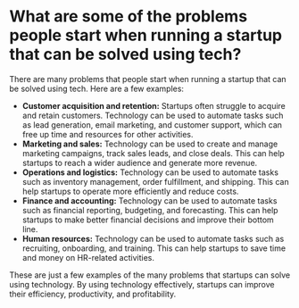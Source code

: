 # What are some of the problems people start when running a startup that can be solved using tech?

There are many problems that people start when running a startup that can be solved using tech. Here are a few examples:

* **Customer acquisition and retention:** Startups often struggle to acquire and retain customers. Technology can be used to automate tasks such as lead generation, email marketing, and customer support, which can free up time and resources for other activities.
* **Marketing and sales:** Technology can be used to create and manage marketing campaigns, track sales leads, and close deals. This can help startups to reach a wider audience and generate more revenue.
* **Operations and logistics:** Technology can be used to automate tasks such as inventory management, order fulfillment, and shipping. This can help startups to operate more efficiently and reduce costs.
* **Finance and accounting:** Technology can be used to automate tasks such as financial reporting, budgeting, and forecasting. This can help startups to make better financial decisions and improve their bottom line.
* **Human resources:** Technology can be used to automate tasks such as recruiting, onboarding, and training. This can help startups to save time and money on HR-related activities.

These are just a few examples of the many problems that startups can solve using technology. By using technology effectively, startups can improve their efficiency, productivity, and profitability.

